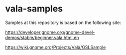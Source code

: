 # vala-samples

Samples at this repository is based on the following site:


https://developer.gnome.org/gnome-devel-demos/stable/beginner.vala.html.en


https://wiki.gnome.org/Projects/Vala/GSLSample